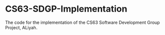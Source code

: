 # CS63-SDGP-Implementation
The code for the implementation of the CS63 Software Development Group Project, ALiyah.
